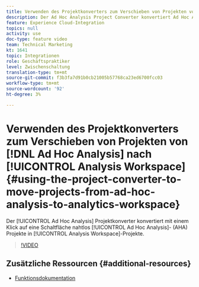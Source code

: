 ```yaml
---
title: Verwenden des Projektkonverters zum Verschieben von Projekten von Ad Hoc Analysis in Analytics Workspace
description: Der Ad Hoc Analysis Project Converter konvertiert Ad Hoc Analysis-Projekte (AHA) nahtlos in Analysis Workspace-Projekte mit einem Klick.
feature: Experience Cloud-Integration
topics: null
activity: use
doc-type: feature video
team: Technical Marketing
kt: 1641
topic: Integrationen
role: Geschäftspraktiker
level: Zwischenschaltung
translation-type: tm+mt
source-git-commit: f3b3fa7d91b0cb21005b57768ca23ed6700fcc03
workflow-type: tm+mt
source-wordcount: '92'
ht-degree: 3%

---
```



# Verwenden des Projektkonverters zum Verschieben von Projekten von [!DNL Ad Hoc Analysis] nach [!UICONTROL Analysis Workspace] {#using-the-project-converter-to-move-projects-from-ad-hoc-analysis-to-analytics-workspace}

Der [!UICONTROL Ad Hoc Analysis] Projektkonverter konvertiert mit einem Klick auf eine Schaltfläche nahtlos [!UICONTROL Ad Hoc Analysis]- (AHA) Projekte in [!UICONTROL Analysis Workspace]-Projekte.

>[!VIDEO](https://video.tv.adobe.com/v/23118/?quality=12)

## Zusätzliche Ressourcen {#additional-resources}

* [Funktionsdokumentation](https://marketing.adobe.com/resources/help/en_US/analytics/aha2aw/)

